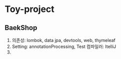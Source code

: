 # Toy-project

## BaekShop
  
1. 의존성: lombok, data jpa, devtools, web, thymeleaf
2. Setting: annotationProcessing, Test 컴파일러: ItelliJ
3. 